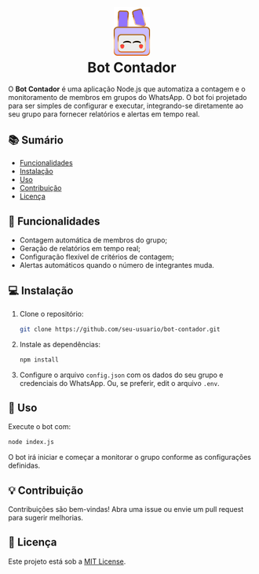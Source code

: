 <h1 align="center" id="project_name">
  <br />
  <img src="assets/logo2.png" alt="Logo" width="74px">
  <br />
Bot Contador
  <br />

</h1>

O **Bot Contador** é uma aplicação Node.js que automatiza a contagem e o monitoramento de membros em grupos do WhatsApp. O bot foi projetado para ser simples de configurar e executar, integrando-se diretamente ao seu grupo para fornecer relatórios e alertas em tempo real.


  ## 📚 Sumário
  - [Funcionalidades](#funcionalidades)
  - [Instalação](#instalação)
  - [Uso](#uso)
  - [Contribuição](#contribuição)
  - [Licença](#licença)


<div id="funcionalidades">  

## 📝 Funcionalidades

- Contagem automática de membros do grupo;
- Geração de relatórios em tempo real;
- Configuração flexível de critérios de contagem;
- Alertas automáticos quando o número de integrantes muda.

</div>

<div id="instalação">  

## 💻 Instalação

1. Clone o repositório:
    ```bash
    git clone https://github.com/seu-usuario/bot-contador.git
    ```
2. Instale as dependências:
    ```bash
    npm install
    ```
3. Configure o arquivo `config.json` com os dados do seu grupo e credenciais do WhatsApp. Ou, se preferir, edit o arquivo `.env`. 

</div>

<div id="uso">  

## 📌 Uso

Execute o bot com:

```bash
node index.js
```
O bot irá iniciar e começar a monitorar o grupo conforme as configurações definidas. 
</div>

<div id="contribuição">  
</div>

## 💡 Contribuição

Contribuições são bem-vindas! Abra uma issue ou envie um pull request para sugerir melhorias.
</div>
<div id="licença">  


## 📄 Licença

Este projeto está sob a [MIT License](LICENSE).

</div>
